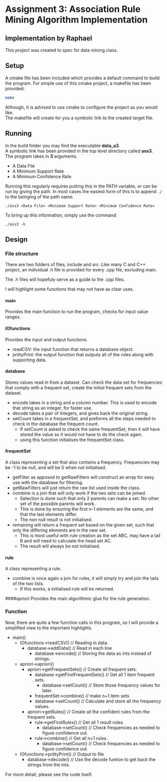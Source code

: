 # Assignment 3: Association Rule Mining Algorithm Implementation

## Implementation by Raphael

This project was created to spec for data mining class.

## Setup
A cmake file has been included which provides a default command to build the program.
For simple use of this cmake project, a makefile has been provided:
```bash
make
```
Although, it is advised to use cmake to configure the project as you would like.  
The makefile will create for you a symbolic link to the created target file.  

## Running

In the build folder you may find the executable **data_a3**.  
A symbolic link has been provided in the top level directory called  **ass3**.  
The program takes in **3** arguments.

* A Data File
* A Minimum Support Rate
* A Minimum Confidence Rate

Running this regularly requires putting this in the PATH variable, or can be run by giving the path.  In most cases the easiest form of this is to append `./` to the beinging of the path name.

```
./ass3 <Data File> <Minimum Support Rate> <Minimum Confidence Rate>
```

To bring up this information, simply use the command:
```
./ass3 -h
```

## Design

### File structure
There are two folders of files, include and src.  Like many C and C++ project, an individual .h file is provided for every .cpp file, excluding main.

The .h files will hopefuly serve as a guide to the .cpp files.

I will highlight some functions that may not have as clear uses.

#### main
Provides the main function to run the program, checks for input value ranges.

#### IOfunctions
Provides the input and output functions.

* readCSV: the input function that returns a database object.
* prittyPrint: the output function that outputs all of the rules along with supporting data.

#### database
Stores values read in from a dataset.  Can check the data set for frequencies that comply with a frequent set,
create the initial frequent sets from the dataset.

* encode takes in a string and a column number.  This is used to encode that string as an integer, for faster use.
* decode takes a pair of integers, and gives back the original string.
* setCount takes in a frequentSet, and preforms all the steps needed to check in the database the frequent count. 
    * If setCount is asked to check the same frequentSet, then it will have stored the value so it would not have to do the check again.
    * using this function initialises the frequentSet class.


#### frequentSet
A class representing a set that also contains a frequency.  Frequencies may be -1 to be null, and will be 0 when not initialised. 

* getFilter as apposed to getRawFilters will construct an array for easy use with the database for filtering.
* getRawFilters will just return the raw list used inside the class.
* combine is a join that will only work if the two sets can be joined.  
    * Selection is done such that only 2 parents can make a set.  No other set of the possible parents will work.
    * This is done by ensuring the first n-1 elements are the same, and that the last elements differ.
    * The non null result is not initialised.
* remaining will return a frequent set based on the given set, such that only the differing elements are in the new set.
    * This is most useful with rule creation as the set ABC, may have a tail B and will need to calculate the head set AC.
    * The result will always be not initialised.

#### rule
A class representing a rule.

* combine is once again a join for rules, it will simply try and join the tails of the two lists.  
    * If this works, a initialised rule will be returned.

####apriori
Provides the main algorithmic glue for the rule generation.

### Function 
Now, there are quite a few function calls in this program, so I will provide a simplified view to the important highlights.

* main()
    * IOfunctions->readCSV()                   // Reading in data.
        * database->addData()                  // Read in each line
            * database->encode()               // Storing the data as ints instead of strings.
    * apriori->apriori()                       
        * apriori->getFrequentSets()           // Create all frequent sets.
            * database->getFirstFrequentSets() // Get all 1 item frequent sets.
                * database->setCount()         // Store those frequency values for later.
            * frequentSet->combine()           // make n+1 item sets
            * database->setCount()             // Calculate and store all the frequency values.
        * apriori->getRules()                  // Create all the confident rules from the frequent sets.
            * rule->getFirstRules()            // Get all 1 result rules.
                * database->setCount()         // Check frequencies as needed to figure confidence out.
            * rule->combine()                  // Get all n+1 rules.
                * database->setCount()         // Check frequencies as needed to figure confidence out.
    * IOfunctions->prittyPrint()               // Output to file
        * database->decode()                   // Use the decode funtion to get back the strings from the ints.
    
For more detail, please see the code itself.  
        